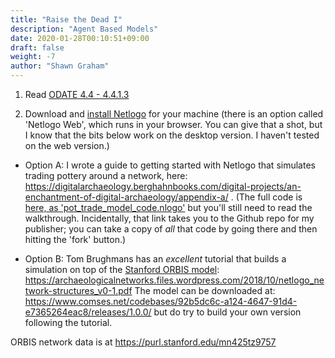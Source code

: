```yaml
---
title: "Raise the Dead I"
description: "Agent Based Models"
date: 2020-01-28T00:10:51+09:00
draft: false
weight: -7
author: "Shawn Graham"
---
```


1. Read [ODATE 4.4 - 4.4.1.3](https://o-date.github.io/draft/book/artificial-intelligence-in-digital-archaeology.html#agent-based-modeling-abm)

2. Download and [install Netlogo](https://ccl.northwestern.edu/netlogo/) for your machine (there is an option called 'Netlogo Web', which runs in your browser. You can give that a shot, but I know that the bits below work on the desktop version. I haven't tested on the web version.)

- Option A: I wrote a guide to getting started with Netlogo that simulates trading pottery around a network, here: https://digitalarchaeology.berghahnbooks.com/digital-projects/an-enchantment-of-digital-archaeology/appendix-a/ . (The full code is [here, as 'pot_trade_model_code.nlogo'](https://github.com/Berghahn-DigitalArchaeology/An-Enchantment-of-Digital-Archaeology) but you'll still need to read the walkthrough. Incidentally, that link takes you to the Github repo for my publisher; you can take a copy of _all_ that code by going there and then hitting the 'fork' button.)

- Option B: Tom Brughmans has an _excellent_ tutorial that builds a simulation on top of the [Stanford ORBIS model](http://orbis.stanford.edu/): https://archaeologicalnetworks.files.wordpress.com/2018/10/netlogo_network-structures_v0-1.pdf The model can be downloaded at: https://www.comses.net/codebases/92b5dc6c-a124-4647-91d4-e7365264eac8/releases/1.0.0/ but do try to build your own version following the tutorial.

ORBIS network data is at https://purl.stanford.edu/mn425tz9757
